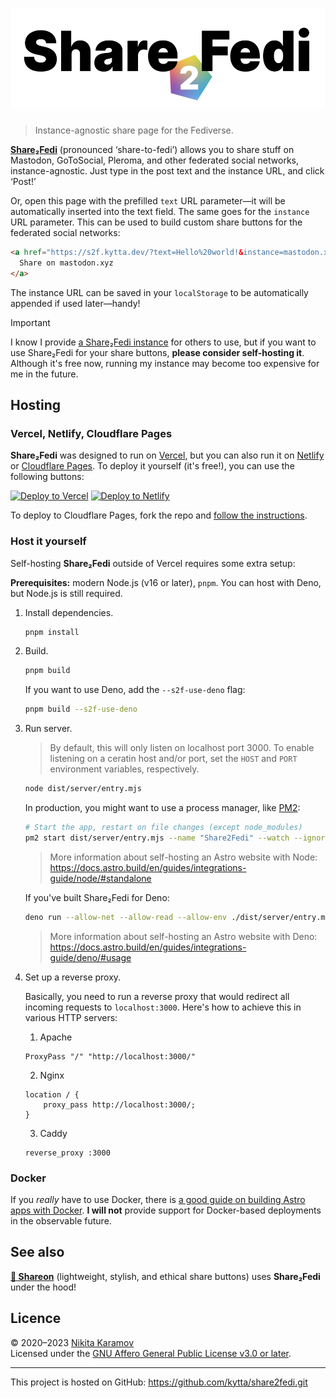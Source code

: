<h1 align="center"><img src="assets/share2fedi.svg" width="520" height="160" alt="Share2Fedi"></h1>

> Instance-agnostic share page for the Fediverse.

**[Share₂Fedi]** (pronounced ‘share-to-fedi’) allows you to share stuff on
Mastodon, GoToSocial, Pleroma, and other federated social networks,
instance-agnostic. Just type in the post text and the instance URL, and click
‘Post!’

Or, open this page with the prefilled `text` URL parameter—it will be
automatically inserted into the text field. The same goes for the `instance` URL
parameter. This can be used to build custom share buttons for the federated
social networks:

```html
<a href="https://s2f.kytta.dev/?text=Hello%20world!&instance=mastodon.xyz">
  Share on mastodon.xyz
</a>
```

The instance URL can be saved in your `localStorage` to be automatically
appended if used later—handy!

> [!IMPORTANT]  
> I know I provide [a Share₂Fedi instance](https://s2f.kytta.dev) for others to
> use, but if you want to use Share₂Fedi for your share buttons, **please
> consider self-hosting it**. Although it's free now, running my instance may
> become too expensive for me in the future.

## Hosting

### Vercel, Netlify, Cloudflare Pages

**Share₂Fedi** was designed to run on [Vercel](https://vercel.com/), but you can
also run it on [Netlify](https://www.netlify.com/) or
[Cloudflare Pages](https://pages.cloudflare.com/). To deploy it yourself (it's
free!), you can use the following buttons:

[![Deploy to Vercel](https://vercel.com/button)](https://vercel.com/new/clone?repository-url=https%3A%2F%2Fgithub.com%2Fkytta%2Fshare2fedi)
[![Deploy to Netlify](https://www.netlify.com/img/deploy/button.svg)](https://app.netlify.com/start/deploy?repository=https://github.com/kytta/share2fedi)

To deploy to Cloudflare Pages, fork the repo and
[follow the instructions](https://docs.astro.build/en/guides/deploy/cloudflare/#how-to-deploy-a-site-with-git).

### Host it yourself

Self-hosting **Share₂Fedi** outside of Vercel requires some extra setup:

**Prerequisites:** modern Node.js (v16 or later), `pnpm`. You can host with
Deno, but Node.js is still required.

1. Install dependencies.

   ```sh
   pnpm install
   ```

2. Build.

   ```sh
   pnpm build
   ```

   If you want to use Deno, add the `--s2f-use-deno` flag:

   ```sh
   pnpm build --s2f-use-deno
   ```

3. Run server.

   > By default, this will only listen on localhost port 3000. To enable
   > listening on a ceratin host and/or port, set the `HOST` and `PORT`
   > environment variables, respectively.

   ```sh
   node dist/server/entry.mjs
   ```

   In production, you might want to use a process manager, like
   [PM2](https://pm2.keymetrics.io/docs/usage/quick-start/):

   ```sh
   # Start the app, restart on file changes (except node_modules)
   pm2 start dist/server/entry.mjs --name "Share2Fedi" --watch --ignore-watch="node_modules"
   ```

   > More information about self-hosting an Astro website with Node:
   > https://docs.astro.build/en/guides/integrations-guide/node/#standalone

   If you've built Share₂Fedi for Deno:

   ```sh
   deno run --allow-net --allow-read --allow-env ./dist/server/entry.mjs
   ```

   > More information about self-hosting an Astro website with Deno:
   > https://docs.astro.build/en/guides/integrations-guide/deno/#usage

4. Set up a reverse proxy.

   Basically, you need to run a reverse proxy that would redirect all incoming
   requests to `localhost:3000`. Here's how to achieve this in various HTTP
   servers:

   1. Apache

   ```apacheconf
   ProxyPass "/" "http://localhost:3000/"
   ```

   2. Nginx

   ```nginxconf
   location / {
       proxy_pass http://localhost:3000/;
   }
   ```

   3. Caddy

   ```caddy
   reverse_proxy :3000
   ```

### Docker

If you _really_ have to use Docker, there is
[a good guide on building Astro apps with Docker](https://docs.astro.build/en/recipes/docker/).
**I will not** provide support for Docker-based deployments in the observable
future.

## See also

**[📯 Shareon](https://shareon.js.org)** (lightweight, stylish, and ethical
share buttons) uses **Share₂Fedi** under the hood!

## Licence

© 2020–2023 [Nikita Karamov]\
Licensed under the [GNU Affero General Public License v3.0 or later][AGPL-3.0].

---

This project is hosted on GitHub: <https://github.com/kytta/share2fedi.git>

[AGPL-3.0]: https://spdx.org/licenses/AGPL-3.0-or-later.html
[Nikita Karamov]: https://www.kytta.dev
[Share₂Fedi]: https://s2f.kytta.dev/

